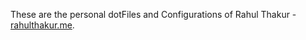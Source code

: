 These are the personal dotFiles and Configurations of Rahul Thakur - [rahulthakur.me](http://rahulthakur.me).
